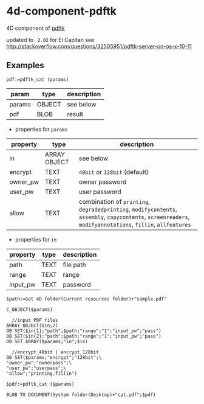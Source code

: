 # 4d-component-pdftk
4D component of [pdftk](https://www.pdflabs.com/tools/pdftk-server/)

updated to `` 2.02`` for El Capitan see http://stackoverflow.com/questions/32505951/pdftk-server-on-os-x-10-11

Examples
---

```
pdf:=pdftk_cat (params)
```

param|type|description
------------|------------|----
params|OBJECT|see below
pdf|BLOB|result

* properties for ``params``

property|type|description
------------|------------|----
in|ARRAY OBJECT|see below
encrypt|TEXT|``40bit`` or ``128bit`` (default)
owner_pw|TEXT|owner password
user_pw|TEXT|user password
allow|TEXT|combination of ``printing``, ``degradedprinting``, ``modifycontents``, ``assembly``, ``copycontents``, ``screenreaders``, ``modifyannotations``, ``fillin``, ``allfeatures``

* properties for ``in``

property|type|description
------------|------------|----
path|TEXT|file path
range|TEXT|range
input_pw|TEXT|password

```
$path:=Get 4D folder(Current resources folder)+"sample.pdf"

C_OBJECT($params)

  //input PDF files
ARRAY OBJECT($in;2)
OB SET($in{1};"path";$path;"range";"1";"input_pw";"pass")
OB SET($in{2};"path";$path;"range";"1";"input_pw";"pass")
OB SET ARRAY($params;"in";$in)

  //encrypt_40bit | encrypt_128bit
OB SET($params;"encrypt";"128bit";\
"owner_pw";"ownerpass";\
"user_pw";"userpass";\
"allow";"printing,fillin")

$pdf:=pdftk_cat ($params)

BLOB TO DOCUMENT(System folder(Desktop)+"cat.pdf";$pdf)
```
